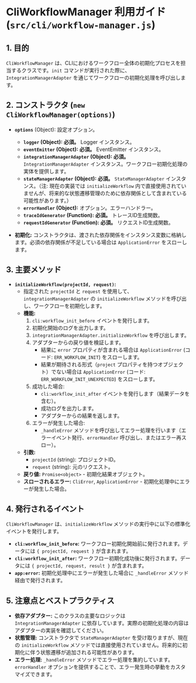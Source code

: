 # CliWorkflowManager 利用ガイド (`src/cli/workflow-manager.js`)

## 1. 目的

`CliWorkflowManager` は、CLIにおけるワークフロー全体の初期化プロセスを担当するクラスです。`init` コマンドが実行された際に、`IntegrationManagerAdapter` を通じてワークフローの初期化処理を呼び出します。

## 2. コンストラクタ (`new CliWorkflowManager(options)`)

*   **`options`** (Object): 設定オプション。
    *   **`logger` (Object): 必須。** Logger インスタンス。
    *   **`eventEmitter` (Object): 必須。** EventEmitter インスタンス。
    *   **`integrationManagerAdapter` (Object): 必須。** `IntegrationManagerAdapter` インスタンス。ワークフロー初期化処理の実体を提供します。
    *   **`stateManagerAdapter` (Object): 必須。** `StateManagerAdapter` インスタンス。（注: 現在の実装では `initializeWorkflow` 内で直接使用されていませんが、将来的な状態遷移管理のために依存関係として含まれている可能性があります。）
    *   **`errorHandler` (Object):** オプション。エラーハンドラー。
    *   **`traceIdGenerator` (Function): 必須。** トレースID生成関数。
    *   **`requestIdGenerator` (Function): 必須。** リクエストID生成関数。

*   **初期化:** コンストラクタは、渡された依存関係をインスタンス変数に格納します。必須の依存関係が不足している場合は `ApplicationError` をスローします。

## 3. 主要メソッド

*   **`initializeWorkflow(projectId, request)`:**
    *   指定された `projectId` と `request` を使用して、`integrationManagerAdapter` の `initializeWorkflow` メソッドを呼び出し、ワークフローを初期化します。
    *   **機能:**
        1.  `cli:workflow_init_before` イベントを発行します。
        2.  初期化開始のログを出力します。
        3.  `integrationManagerAdapter.initializeWorkflow` を呼び出します。
        4.  アダプターからの戻り値を検証します。
            *   結果に `error` プロパティが含まれる場合は `ApplicationError` (コード: `ERR_WORKFLOW_INIT`) をスローします。
            *   結果が期待される形式（`project` プロパティを持つオブジェクト）でない場合は `ApplicationError` (コード: `ERR_WORKFLOW_INIT_UNEXPECTED`) をスローします。
        5.  成功した場合:
            *   `cli:workflow_init_after` イベントを発行します（結果データを含む）。
            *   成功ログを出力します。
            *   アダプターからの結果を返します。
        6.  エラーが発生した場合:
            *   `_handleError` メソッドを呼び出してエラー処理を行います（エラーイベント発行、`errorHandler` 呼び出し、またはエラー再スロー）。
    *   **引数:**
        *   `projectId` (string): プロジェクトID。
        *   `request` (string): 元のリクエスト。
    *   **戻り値:** `Promise<object>` - 初期化結果オブジェクト。
    *   **スローされるエラー:** `CliError`, `ApplicationError` - 初期化処理中にエラーが発生した場合。

## 4. 発行されるイベント

`CliWorkflowManager` は、`initializeWorkflow` メソッドの実行中に以下の標準化イベントを発行します。

*   **`cli:workflow_init_before`:** ワークフロー初期化開始前に発行されます。データには `{ projectId, request }` が含まれます。
*   **`cli:workflow_init_after`:** ワークフロー初期化成功後に発行されます。データには `{ projectId, request, result }` が含まれます。
*   **`app:error`:** 初期化処理中にエラーが発生した場合に `_handleError` メソッド経由で発行されます。

## 5. 注意点とベストプラクティス

*   **依存アダプター:** このクラスの主要なロジックは `IntegrationManagerAdapter` に依存しています。実際の初期化処理の内容はアダプターの実装を確認してください。
*   **状態管理:** コンストラクタで `StateManagerAdapter` を受け取りますが、現在の `initializeWorkflow` メソッドでは直接使用されていません。将来的に初期化に伴う状態遷移が追加される可能性があります。
*   **エラー処理:** `_handleError` メソッドでエラー処理を集約しています。`errorHandler` オプションを提供することで、エラー発生時の挙動をカスタマイズできます。